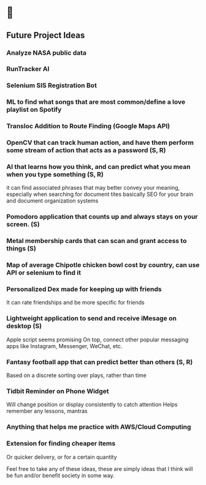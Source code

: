 # 👋

## Future Project Ideas

### Analyze NASA public data

### RunTracker AI

### Selenium SIS Registration Bot

### ML to find what songs that are most common/define a love playlist on Spotify

### Transloc Addition to Route Finding (Google Maps API)

### OpenCV that can track human action, and have them perform some stream of action that acts as a password (S, R)

### AI that learns how you think, and can predict what you mean when you type something (S, R)
  it can find associated phrases that may better convey your meaning, especially when searching for document tites
  basically SEO for your brain and document organization systems

### Pomodoro application that counts up and always stays on your screen. (S)

### Metal membership cards that can scan and grant access to things (S)

### Map of average Chipotle chicken bowl cost by country, can use API or selenium to find it

### Personalized Dex made for keeping up with friends
  It can rate friendships and be more specific for friends

### Lightweight application to send and receive iMesage on desktop (S)
Apple script seems promising
On top, connect other popular messaging apps like Instagram, Messenger, WeChat, etc.

### Fantasy football app that can predict better than others (S, R)
Based on a discrete sorting over plays, rather than time

### Tidbit Reminder on Phone Widget
 Will change position or display consistently to catch attention
 Helps remember any lessons, mantras

### Anything that helps me practice with AWS/Cloud Computing

### Extension for finding cheaper items
 Or quicker delivery, or for a certain quantity

Feel free to take any of these ideas, these are simply ideas that I think will be fun and/or benefit society in some way.

  
